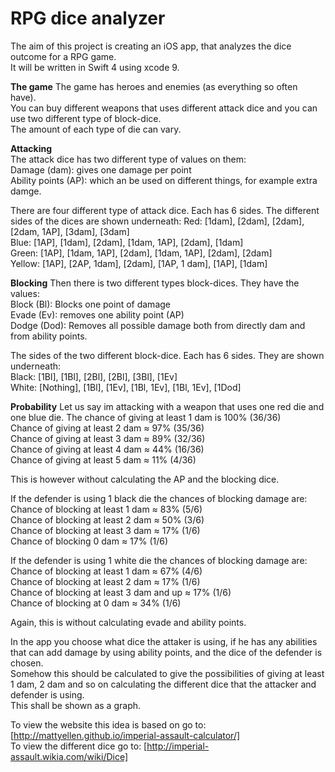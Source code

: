 # RPG dice analyzer

The aim of this project is creating an iOS app, that analyzes the dice outcome for a RPG game.  
It will be written in Swift 4 using xcode 9.  

**The game**
The game has heroes and enemies (as everything so often have).  
You can buy different weapons that uses different attack dice and you can use two different type of block-dice.   
The amount of each type of die can vary.  
  
**Attacking**  
The attack dice has two different type of values on them:  
    Damage (dam):  gives one damage per point  
    Ability points (AP): which an be used on different things, for example extra damge.
    
There are four different type of attack dice. Each has 6 sides. The different sides of the dices are shown underneath:
Red:        [1dam], [2dam], [2dam], [2dam, 1AP], [3dam], [3dam]  
Blue:       [1AP], [1dam], [2dam], [1dam, 1AP], [2dam], [1dam]  
Green:     [1AP], [1dam, 1AP], [2dam], [1dam, 1AP], [2dam], [2dam]  
Yellow:     [1AP], [2AP, 1dam], [2dam], [1AP, 1 dam], [1AP], [1dam]  

**Blocking**
Then there is two different types block-dices. They have the values:  
    Block (Bl): Blocks one point of damage  
    Evade (Ev): removes one ability point (AP)  
    Dodge (Dod): Removes all possible damage both from directly dam and from ability points.  
  
The sides of the two different block-dice. Each has 6 sides. They are shown underneath:  
Black:      [1Bl], [1Bl], [2Bl], [2Bl], [3Bl], [1Ev]  
White:      [Nothing], [1Bl], [1Ev], [1Bl, 1Ev], [1Bl, 1Ev], [1Dod]   
  
   
**Probability**
Let us say im attacking with a weapon that uses one red die and one blue die. 
The chance of giving at least 1 dam is 100% (36/36)  
Chance of giving at least 2 dam ≈ 97% (35/36)  
Chance of giving at least 3 dam ≈ 89% (32/36)  
Chance of giving at least 4 dam ≈ 44% (16/36)  
Chance of giving at least 5 dam ≈ 11%  (4/36)  
  
This is however without calculating the AP and the blocking dice.  
  
If the defender is using 1 black die the chances of blocking damage are:  
Chance of blocking at least 1 dam ≈  83% (5/6)  
Chance of blocking at least 2 dam ≈ 50% (3/6)  
Chance of blocking at least 3 dam ≈ 17% (1/6)  
Chance of blocking 0 dam ≈ 17% (1/6)  
  
If the defender is using 1 white die the chances of blocking damage are:  
Chance of blocking at least 1 dam ≈ 67% (4/6)  
Chance of blocking at least 2 dam ≈ 17% (1/6)  
Chance of blocking at least 3 dam and up ≈ 17% (1/6)  
Chance of blocking at 0 dam ≈ 34% (1/6)  
  
Again, this is without calculating evade and ability points.  
  
In the app you choose what dice the attaker is using, if he has any abilities that can add damage by using ability points, and the dice of the defender is chosen.  
Somehow this should be calculated to give the possibilities of giving at least 1 dam, 2 dam and so on calculating the different dice that the attacker and defender is using.  
This shall be shown as a graph.  
  
To view the website this idea is based on go to: [http://mattyellen.github.io/imperial-assault-calculator/]  
To view the different dice go to: [http://imperial-assault.wikia.com/wiki/Dice]





    
